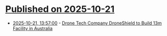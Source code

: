 # [Published on 2025-10-21](index.md)

* [2025-10-21, 13:57:00](https://soylentnews.org/article.pl?sid=25/10/20/1245230&from=rss) - [Drone Tech Company DroneShield to Build 13m Facility in Australia](https://soylentnews.org/article.pl?sid=25/10/20/1245230&from=rss)
